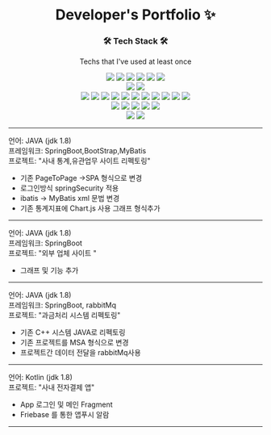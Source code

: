 <p align="center">
  <h1 align="center">Developer's Portfolio ✨</h1>

  <p align="center">

<h3 align="center">🛠 Tech Stack 🛠</h3>


<p align="center"> Techs that I've used at least once </p>

<p align="center">
  <img src="https://img.shields.io/badge/JAVA-3766AB?style=flat-square"/></a>
  <img src="https://img.shields.io/badge/C-%23A8B9CC?style=flat-square&logo=C&logoColor=white"/></a>
  <img src="https://img.shields.io/badge/C++-00599C?style=flat-square&logo=C%2B%2B&logoColor=white"/></a>
  <img src="https://img.shields.io/badge/C%23-%23A8B9CC?style=flat-square"/></a>
  <img src="https://img.shields.io/badge/Kotlin-%237F52FF?style=flat-square&logo=Kotlin&logoColor=white"/></a>
  <img src="https://img.shields.io/badge/GO-%2300ADD8?style=flat-square&logo=GO&logoColor=white"/></a>
  <br>
  <img src="https://img.shields.io/badge/MySQL-%234479A1?style=flat-square&logo=MySQL&logoColor=white"/></a>
  <img src="https://img.shields.io/badge/Oracle-%23F80000?style=flat-square&logo=Oracle&logoColor=white"/></a>
  <br>
  <img src="https://img.shields.io/badge/PowerShell-%235391FE?style=flat-square&logo=PowerShell&logoColor=white"/></a>
  <img src="https://img.shields.io/badge/JavaScript-%23F7DF1E?style=flat-square&logo=JavaScript&logoColor=white"/></a>
  <img src="https://img.shields.io/badge/CSS3-%231572B6?style=flat-square&logo=CSS3&logoColor=white"/></a>
  <img src="https://img.shields.io/badge/jQuery-%230769AD?style=flat-square&logo=jQuery&logoColor=white"/></a>
  <img src="https://img.shields.io/badge/Bootstrap-%237952B3?style=flat-square&logo=Bootstrap&logoColor=white"/></a>
  <img src="https://img.shields.io/badge/Spring-%236DB33F?style=flat-square&logo=Spring&logoColor=white"/></a>
  <img src="https://img.shields.io/badge/Spring Boot-%236DB33F?style=flat-square&logo=Spring Boot&logoColor=white"/></a>
  <img src="https://img.shields.io/badge/Spring ORM-%23326CE5?style=flat-square"/></a>
  <img src="https://img.shields.io/badge/Apache Tomcat-%23F8DC75?style=flat-square&logo=Apache Tomcat&logoColor=white"/></a>
  <img src="https://img.shields.io/badge/Apache Kafka-%23231F20?style=flat-square&logo=Apache Kafka&logoColor=white"/></a>
  <img src="https://img.shields.io/badge/RabbitMQ-%23FF6600?style=flat-square&logo=RabbitMQ&logoColor=white"/></a>
  <br>
  <img src="https://img.shields.io/badge/Eclipse IDE-%232C2255?style=flat-square&logo=Eclipse IDE&logoColor=white"/></a>
  <img src="https://img.shields.io/badge/IntelliJ IDEA-%23000000?style=flat-square&logo=IntelliJ IDEA&logoColor=white"/></a>
  <img src="https://img.shields.io/badge/Unity-%23FFFFFF?style=flat-square&logo=Unity&logoColor=black"/></a>
  <img src="https://img.shields.io/badge/Android Studio-%233DDC84?style=flat-square&logo=Android Studio&logoColor=white"/></a>
  <img src="https://img.shields.io/badge/Firebase-%23FFCA28?style=flat-square&logo=Firebase&logoColor=white"/></a>
  <br>
  <img src="https://img.shields.io/badge/GitHub-%23181717?style=flat-square&logo=GitHub&logoColor=white"/></a>
  <img src="https://img.shields.io/badge/GitLab-%23FC6D26?style=flat-square&logo=GitLab&logoColor=white"/></a>
  
  
  
</p>

----------------------------------------------------------------------------------------------------------------------------------
   언어: JAVA (jdk 1.8)<br>
   프레임워크: SpringBoot,BootStrap,MyBatis<br>
   프로젝트: "사내 통계,유관업무 사이트 리펙토링"<br>
 - 기존 PageToPage ->SPA 형식으로 변경<br>
 - 로그인방식 springSecurity 적용
 - ibatis -> MyBatis xml 문법 변경<br>
 - 기존 통계지표에 Chart.js 사용 그래프 형식추가<br>
----------------------------------------------------------------------------------------------------------------------------------
   언어: JAVA (jdk 1.8)<br>
   프레임워크: SpringBoot<br>
   프로젝트: "외부 업체 사이트 "<br>
 - 그래프 및 기능 추가<br>
----------------------------------------------------------------------------------------------------------------------------------
   언어: JAVA (jdk 1.8)<br>
   프레임워크: SpringBoot, rabbitMq<br>
   프로젝트: "과금처리 시스템 리펙토링"<br>
 - 기존 C++ 시스템 JAVA로 리펙토링<br>
 - 기존 프로젝트를 MSA 형식으로 변경<br>
 - 프로젝트간 데이터 전달을 rabbitMq사용<br>
----------------------------------------------------------------------------------------------------------------------------------
   언어: Kotlin (jdk 1.8)<br>
   프로젝트: "사내 전자결제 앱"<br>
 - App 로그인 및 메인 Fragment<br>
 - Friebase 를 통한 앱푸시 알람<br>
----------------------------------------------------------------------------------------------------------------------------------

